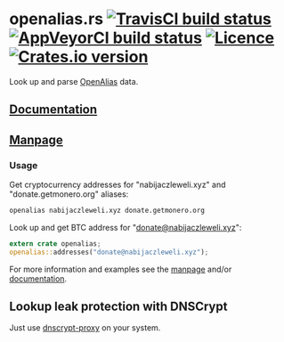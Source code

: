 # openalias.rs [![TravisCI build status](https://travis-ci.org/nabijaczleweli/openalias.rs.svg?branch=master)](https://travis-ci.org/nabijaczleweli/openalias.rs) [![AppVeyorCI build status](https://ci.appveyor.com/api/projects/status/cspjknvfow5gfro0/branch/master?svg=true)](https://ci.appveyor.com/project/nabijaczleweli/openalias-rs/branch/master) [![Licence](https://img.shields.io/badge/license-MIT-blue.svg?style=flat)](LICENSE) [![Crates.io version](https://meritbadge.herokuapp.com/openalias)](https://crates.io/crates/openalias)
Look up and parse [OpenAlias](https://openalias.org) data.

## [Documentation](https://cdn.rawgit.com/nabijaczleweli/openalias.rs/doc/openalias/index.html)
## [Manpage](https://cdn.rawgit.com/nabijaczleweli/openalias.rs/man/openalias.1.html)

### Usage

Get cryptocurrency addresses for "nabijaczleweli.xyz" and "donate.getmonero.org" aliases:

```sh
openalias nabijaczleweli.xyz donate.getmonero.org
```

Look up and get BTC address for "donate@nabijaczleweli.xyz":

```rust
extern crate openalias;
openalias::addresses("donate@nabijaczleweli.xyz");
```

For more information and examples see the [manpage](https://cdn.rawgit.com/nabijaczleweli/openalias.rs/man/cargo-install-update.1.html) and/or
[documentation](https://cdn.rawgit.com/nabijaczleweli/openalias.rs/doc/openalias/index.html).

## Lookup leak protection with DNSCrypt

Just use [dnscrypt-proxy](https://github.com/jedisct1/dnscrypt-proxy) on your system.
